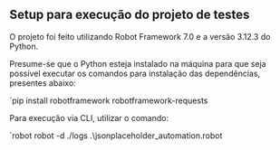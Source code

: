 ## Setup para execução do projeto de testes

O projeto foi feito utilizando Robot Framework 7.0 e a versão 3.12.3 do Python.

Presume-se que o Python esteja instalado na máquina para que seja possível executar os comandos para instalação das dependências, presentes abaixo:

`pip install robotframework robotframework-requests

Para execução via CLI, utilizar o comando:

`robot  robot -d ./logs .\jsonplaceholder_automation.robot